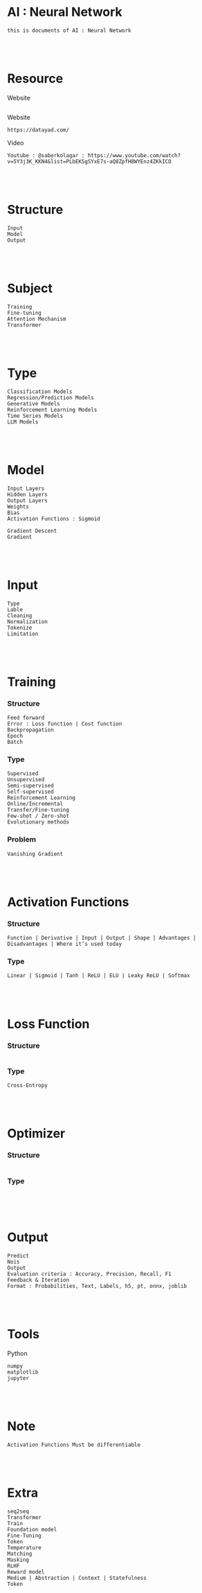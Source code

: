 <!--------------------------------------------------------------------------------- Description -->
# AI : Neural Network
    this is documents of AI : Neural Network

<!--------------------------------------------------------------------------------- Resource -->
<br><br>

# Resource
<!-------------------------- Book -->
Website
```
```
<!-------------------------- Website -->
Website
```
https://datayad.com/
```
<!-------------------------- Video -->
Video
```
Youtube : @saberkolagar : https://www.youtube.com/watch?v=5Y3j3K_KKN4&list=PLbEKSgSYxE7s-aQ8ZpfH8WYEnz4ZKkICO
```

<!--------------------------------------------------------------------------------- Structure -->
<br><br>

# Structure
```
Input
Model
Output
```



<!--------------------------------------------------------------------------------- Subject -->
<br><br>

# Subject
```
Training
Fine-tuning
Attention Mechanism
Transformer
```

<!--------------------------------------------------------------------------------- Type -->
<br><br>

# Type
```
Classification Models
Regression/Prediction Models
Generative Models
Reinforcement Learning Models
Time Series Models
LLM Models
```

<!--------------------------------------------------------------------------------- Model -->
<br><br>

# Model
```
Input Layers
Hidden Layers
Output Layers
Weights
Bias
Activation Functions : Sigmoid

Gradient Descent
Gradient
```

<!--------------------------------------------------------------------------------- Input -->
<br><br>

# Input
```
Type
Lable
Cleaning
Normalization
Tokenize
Limitation
```



<!--------------------------------------------------------------------------------- Training -->
<br><br>

# Training
<!-------------------------- Structure -->
### Structure
```
Feed forward
Error : Loss function | Cost function
Backpropagation
Epoch
Batch
```
<!-------------------------- Type -->
### Type
```
Supervised
Unsupervised
Semi-supervised
Self-supervised
Reinforcement Learning
Online/Incremental
Transfer/Fine-tuning
Few-shot / Zero-shot
Evolutionary methods
```
<!-------------------------- Problem -->
### Problem
```
Vanishing Gradient
```

<!--------------------------------------------------------------------------------- Activation Functions -->
<br><br>

# Activation Functions
<!-------------------------- Structure -->
### Structure
```
Function | Derivative | Input | Output | Shape | Advantages | Disadvantages | Where it’s used today
```
<!-------------------------- Type -->
### Type
```
Linear | Sigmoid | Tanh | ReLU | ELU | Leaky ReLU | Softmax
```

<!--------------------------------------------------------------------------------- Loss Function -->
<br><br>

# Loss Function
<!-------------------------- Structure -->
### Structure
```
```
<!-------------------------- Type -->
### Type
```
Cross-Entropy
```

<!--------------------------------------------------------------------------------- Optimizer -->
<br><br>

# Optimizer
<!-------------------------- Structure -->
### Structure
```
```
<!-------------------------- Type -->
### Type
```
```

<!--------------------------------------------------------------------------------- Output -->
<br><br>

# Output
```
Predict
Nois
Output 
Evaluation criteria : Accuracy, Precision, Recall, F1
Feedback & Iteration
Format : Probabilities, Text, Labels, h5, pt, onnx, joblib
```

<!--------------------------------------------------------------------------------- Tools -->
<br><br>

# Tools
<!-------------------------- Python -->
Python
```
numpy
matplotlib
jupyter
```

<!--------------------------------------------------------------------------------- Note -->
<br><br>

# Note
```
Activation Functions Must be differentiable
```

<!--------------------------------------------------------------------------------- Extra -->
<br><br>

# Extra
```
seq2seq
Transformer
Train
Foundation model
Fine-Tuning
Token
Temperature
Matching
Masking
RLHF
Reward model
Medium | Abstraction | Context | Statefulness
Token
```